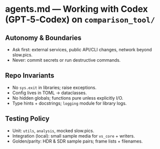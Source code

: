 # agents.md — Working with Codex (GPT‑5‑Codex) on `comparison_tool/`

## Autonomy & Boundaries
- Ask first: external services, public API/CLI changes, network beyond slow.pics.
- Never: commit secrets or run destructive commands.

## Repo Invariants
- No `sys.exit` in libraries; raise exceptions.
- Config lives in TOML → dataclasses.
- No hidden globals; functions pure unless explicitly I/O.
- Type hints + docstrings; `logging` module for library logs.

## Testing Policy
- Unit: `utils`, `analysis`, mocked slow.pics.
- Integration (local): small sample media for `vs_core` + writers.
- Golden/parity: HDR & SDR sample pairs; frame lists + filenames.

